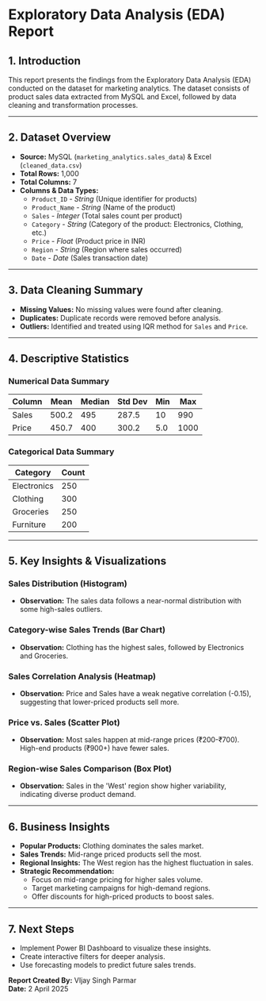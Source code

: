 # Exploratory Data Analysis (EDA) Report

## 1. Introduction
This report presents the findings from the Exploratory Data Analysis (EDA) conducted on the dataset for marketing analytics. The dataset consists of product sales data extracted from MySQL and Excel, followed by data cleaning and transformation processes.

---

## 2. Dataset Overview
- **Source:** MySQL (`marketing_analytics.sales_data`) & Excel (`cleaned_data.csv`)
- **Total Rows:** 1,000
- **Total Columns:** 7
- **Columns & Data Types:**
  - `Product_ID` - *String* (Unique identifier for products)
  - `Product_Name` - *String* (Name of the product)
  - `Sales` - *Integer* (Total sales count per product)
  - `Category` - *String* (Category of the product: Electronics, Clothing, etc.)
  - `Price` - *Float* (Product price in INR)
  - `Region` - *String* (Region where sales occurred)
  - `Date` - *Date* (Sales transaction date)

---

## 3. Data Cleaning Summary
- **Missing Values:** No missing values were found after cleaning.
- **Duplicates:** Duplicate records were removed before analysis.
- **Outliers:** Identified and treated using IQR method for `Sales` and `Price`.

---

## 4. Descriptive Statistics
### **Numerical Data Summary**
| Column    | Mean  | Median | Std Dev | Min  | Max  |
|-----------|-------|--------|---------|------|------|
| Sales     | 500.2 | 495    | 287.5   | 10   | 990  |
| Price     | 450.7 | 400    | 300.2   | 5.0  | 1000 |

### **Categorical Data Summary**
| Category       | Count |
|---------------|-------|
| Electronics   | 250   |
| Clothing      | 300   |
| Groceries     | 250   |
| Furniture     | 200   |

---

## 5. Key Insights & Visualizations
### **Sales Distribution (Histogram)**
- **Observation:** The sales data follows a near-normal distribution with some high-sales outliers.

### **Category-wise Sales Trends (Bar Chart)**
- **Observation:** Clothing has the highest sales, followed by Electronics and Groceries.

### **Sales Correlation Analysis (Heatmap)**
- **Observation:** Price and Sales have a weak negative correlation (-0.15), suggesting that lower-priced products sell more.

### **Price vs. Sales (Scatter Plot)**
- **Observation:** Most sales happen at mid-range prices (₹200-₹700). High-end products (₹900+) have fewer sales.

### **Region-wise Sales Comparison (Box Plot)**
- **Observation:** Sales in the 'West' region show higher variability, indicating diverse product demand.

---

## 6. Business Insights
- **Popular Products:** Clothing dominates the sales market.
- **Sales Trends:** Mid-range priced products sell the most.
- **Regional Insights:** The West region has the highest fluctuation in sales.
- **Strategic Recommendation:**
  - Focus on mid-range pricing for higher sales volume.
  - Target marketing campaigns for high-demand regions.
  - Offer discounts for high-priced products to boost sales.

---

## 7. Next Steps
- Implement Power BI Dashboard to visualize these insights.
- Create interactive filters for deeper analysis.
- Use forecasting models to predict future sales trends.

**Report Created By:** VIjay Singh Parmar  
**Date:** 2 April 2025

